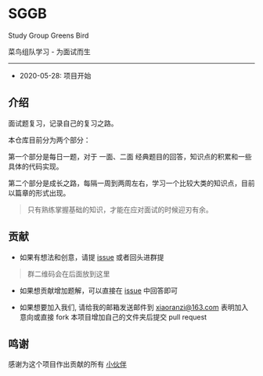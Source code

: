 # SGGB

Study Group Greens Bird

菜鸟组队学习 - 为面试而生

---

- 2020-05-28: 项目开始

## 介绍

面试题复习，记录自己的复习之路。

本仓库目前分为两个部分：

第一个部分是每日一题，对于 一面、二面 经典题目的回答，知识点的积累和一些具体的代码实现。

第二个部分是成长之路，每隔一周到两周左右，学习一个比较大类的知识点，目前以篇章的形式出现。

> 只有熟练掌握基础的知识，才能在应对面试的时候迎刃有余。


## 贡献

- 如果有想法和创意，请提 [issue](https://github.com/FontEndArt/SGGB/issues) 或者回头进群提
> 群二维码会在后面放到这里

- 如果想贡献增加题解，可以直接在 [issue](https://github.com/FontEndArt/SGGB/issues) 中回答即可

- 如果想要加入我们, 请给我的邮箱发送邮件到 xiaoranzi@163.com 表明加入意向或直接 fork 本项目增加自己的文件夹后提交 pull request

## 鸣谢

感谢为这个项目作出贡献的所有 [小伙伴](https://github.com/FontEndArt/SGGB/graphs/contributors)


